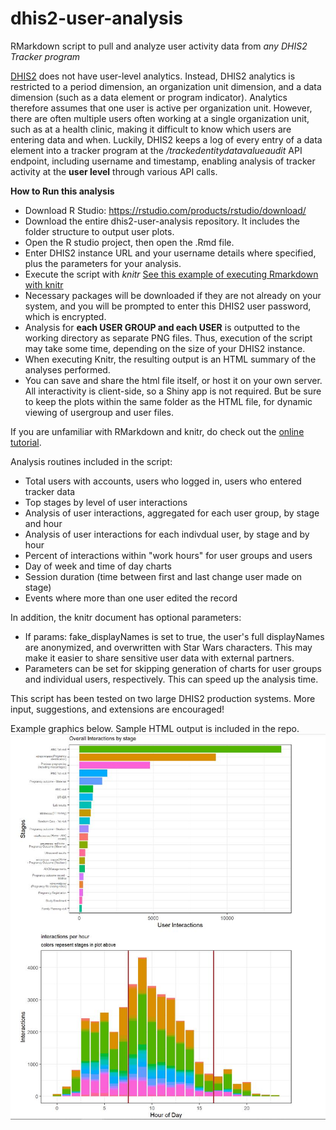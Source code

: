# dhis2-user-analysis
RMarkdown script to pull and analyze user activity data from *any DHIS2 Tracker program*

[DHIS2](https://www.dhis2.org/) does not have user-level analytics. Instead, DHIS2 analytics is restricted to a period dimension, an organization unit dimension, and a data dimension (such as a data element or program indicator). Analytics therefore assumes that one user is active per organization unit. However, there are often multiple users often working at a single organization unit, such as at a health clinic, making it difficult to know which users are entering data and when. Luckily, DHIS2 keeps a log of every entry of a data element into a tracker program at the */trackedentitydatavalueaudit* API endpoint, including username and timestamp, enabling analysis of tracker activity at the **user level** through various API calls.

**How to Run this analysis**
* Download R Studio: https://rstudio.com/products/rstudio/download/
* Download the entire dhis2-user-analysis repository. It includes the folder structure to output user plots. 
* Open the R studio project, then open the .Rmd file.
* Enter DHIS2 instance URL and your username details where specified, plus the parameters for your analysis. 
* Execute the script with _knitr_ [See this example of executing Rmarkdown with knitr](https://vickysteeves.gitlab.io/repro-papers/img/knit.png)
* Necessary packages will be downloaded if they are not already on your system, and you will be prompted to enter this DHIS2 user password, which is encrypted.
* Analysis for **each USER GROUP and each USER** is outputted to the working directory as separate PNG files. Thus, execution of the script may take some time, depending on the size of your DHIS2 instance.
* When executing Knitr, the resulting output is an HTML summary of the analyses performed.
* You can save and share the html file itself, or host it on your own server. All interactivity is client-side, so a Shiny app is not required. But be sure to keep the plots within the same folder as the HTML file, for dynamic viewing of usergroup and user files.

If you are unfamiliar with RMarkdown and knitr, do check out the [online tutorial](https://rmarkdown.rstudio.com/lesson-1.html). 

Analysis routines included in the script:
* Total users with accounts, users who logged in, users who entered tracker data
* Top stages by level of user interactions
* Analysis of user interactions, aggregated for each user group, by stage and hour 
* Analysis of user interactions for each indivdual user, by stage and by hour
* Percent of interactions within "work hours" for user groups and users
* Day of week and time of day charts
* Session duration (time between first and last change user made on stage)
* Events where more than one user edited the record

In addition, the knitr document has optional parameters:
* If params: fake_displayNames is set to true, the user's full displayNames are anonymized, and overwritten with Star Wars characters. This may make it easier to share sensitive user data with external partners.
* Parameters can be set for skipping generation of charts for user groups and individual users, respectively. This can speed up the analysis time.

This script has been tested on two large DHIS2 production systems. More input, suggestions, and extensions are encouraged!

Example graphics below. Sample HTML output is included in the repo.
![alt examples](https://raw.githubusercontent.com/iambodo/dhis2-user-analysis/master/example_graphics.JPG)
